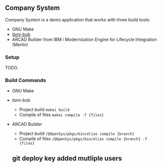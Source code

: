 ## Company System

Company System is a demo application that works with three build tools:

* GNU Make
* [ibmi-bob](https://ibm.github.io/ibmi-bob/#/)
* ARCAD Builder from IBM i Modernization Engine for Lifecycle Integration (Merlin)

### Setup

TODO.

### Build Commands

* GNU Make
* ibmi-bob
   * Project build `makei build`
   * Compile of files `makei compile -f {files}`
* ARCAD Builder
   * Project build `/QOpenSys/pkgs/bin/elias compile {branch}`
   * Compile of files `/QOpenSys/pkgs/bin/elias compile {branch} -f {files}`

   ## git deploy key added mutliple users